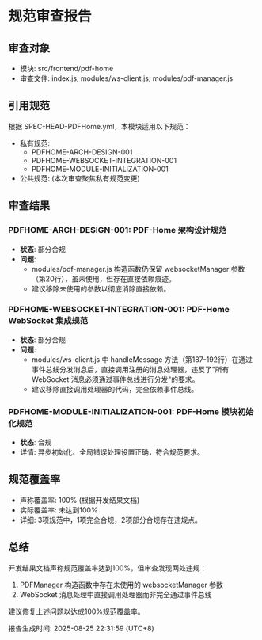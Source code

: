 # 规范审查报告

## 审查对象
- 模块: src/frontend/pdf-home
- 审查文件: index.js, modules/ws-client.js, modules/pdf-manager.js

## 引用规范
根据 SPEC-HEAD-PDFHome.yml，本模块适用以下规范：
- 私有规范: 
  - PDFHOME-ARCH-DESIGN-001
  - PDFHOME-WEBSOCKET-INTEGRATION-001  
  - PDFHOME-MODULE-INITIALIZATION-001
- 公共规范: (本次审查聚焦私有规范变更)

## 审查结果

### PDFHOME-ARCH-DESIGN-001: PDF-Home 架构设计规范
- **状态**: 部分合规
- **问题**: 
  - modules/pdf-manager.js 构造函数仍保留 websocketManager 参数（第20行），虽未使用，但存在直接依赖痕迹。
  - 建议移除未使用的参数以彻底消除直接依赖。

### PDFHOME-WEBSOCKET-INTEGRATION-001: PDF-Home WebSocket 集成规范
- **状态**: 部分合规
- **问题**:
  - modules/ws-client.js 中 handleMessage 方法（第187-192行）在通过事件总线分发消息后，直接调用注册的消息处理器，违反了"所有 WebSocket 消息必须通过事件总线进行分发"的要求。
  - 建议移除直接调用处理器的代码，完全依赖事件总线。

### PDFHOME-MODULE-INITIALIZATION-001: PDF-Home 模块初始化规范
- **状态**: 合规
- 详情: 异步初始化、全局错误处理设置正确，符合规范要求。

## 规范覆盖率
- 声称覆盖率: 100% (根据开发结果文档)
- 实际覆盖率: 未达到100%
- 详细: 3项规范中，1项完全合规，2项部分合规存在违规点。

## 总结
开发结果文档声称规范覆盖率达到100%，但审查发现两处违规：
1. PDFManager 构造函数中存在未使用的 websocketManager 参数
2. WebSocket 消息处理中直接调用处理器而非完全通过事件总线

建议修复上述问题以达成100%规范覆盖率。

报告生成时间: 2025-08-25 22:31:59 (UTC+8)
